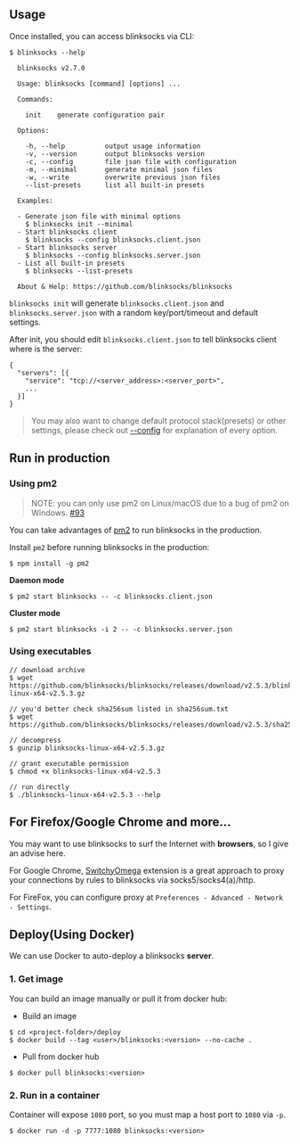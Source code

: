 ## Usage

Once installed, you can access blinksocks via CLI:

```
$ blinksocks --help

  blinksocks v2.7.0

  Usage: blinksocks [command] [options] ...

  Commands:

    init    generate configuration pair

  Options:

    -h, --help          output usage information
    -v, --version       output blinksocks version
    -c, --config        file json file with configuration
    -m, --minimal       generate minimal json files
    -w, --write         overwrite previous json files
    --list-presets      list all built-in presets

  Examples:

  - Generate json file with minimal options
    $ blinksocks init --minimal
  - Start blinksocks client
    $ blinksocks --config blinksocks.client.json
  - Start blinksocks server
    $ blinksocks --config blinksocks.server.json
  - List all built-in presets
    $ blinksocks --list-presets

  About & Help: https://github.com/blinksocks/blinksocks

```

`blinksocks init` will generate `blinksocks.client.json` and `blinksocks.server.json` with a random key/port/timeout and default settings.

After init, you should edit `blinksocks.client.json` to tell blinksocks client where is the server:

```
{
  "servers": [{
    "service": "tcp://<server_address>:<server_port>",
    ...
  }]
}
```

> You may also want to change default protocol stack(presets) or other settings, please check out [--config](../config) for explanation of every option.

## Run in production

### Using pm2

> NOTE: you can only use pm2 on Linux/macOS due to a bug of pm2 on Windows. [#93](https://github.com/blinksocks/blinksocks/issues/93)

You can take advantages of [pm2](https://github.com/unitech/pm2) to run blinksocks in the production.

Install `pm2` before running blinksocks in the production:

```
$ npm install -g pm2
```

**Daemon mode**

```
$ pm2 start blinksocks -- -c blinksocks.client.json
```

**Cluster mode**

```
$ pm2 start blinksocks -i 2 -- -c blinksocks.server.json
```

### Using executables

```
// download archive
$ wget https://github.com/blinksocks/blinksocks/releases/download/v2.5.3/blinksocks-linux-x64-v2.5.3.gz

// you'd better check sha256sum listed in sha256sum.txt
$ wget https://github.com/blinksocks/blinksocks/releases/download/v2.5.3/sha256sum.txt

// decompress
$ gunzip blinksocks-linux-x64-v2.5.3.gz

// grant executable permission
$ chmod +x blinksocks-linux-x64-v2.5.3

// run directly
$ ./blinksocks-linux-x64-v2.5.3 --help
```

## For Firefox/Google Chrome and more...

You may want to use blinksocks to surf the Internet with **browsers**, so I give an advise here.

For Google Chrome, [SwitchyOmega](https://github.com/FelisCatus/SwitchyOmega) extension is a great approach to proxy your connections by rules to blinksocks via socks5/socks4(a)/http.

For FireFox, you can configure proxy at `Preferences - Advanced - Network - Settings`.

## Deploy(Using Docker)

We can use Docker to auto-deploy a blinksocks **server**.

### 1. Get image

You can build an image manually or pull it from docker hub:

* Build an image

```
$ cd <project-folder>/deploy
$ docker build --tag <user>/blinksocks:<version> --no-cache .
```

* Pull from docker hub

```
$ docker pull blinksocks:<version>
```

### 2. Run in a container

Container will expose `1080` port, so you must map a host port to `1080` via `-p`.

```
$ docker run -d -p 7777:1080 blinksocks:<version>
```
